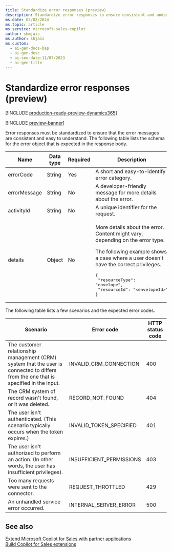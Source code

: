 ```yaml
---
title: Standardize error responses (preview)
description: Standardize error responses to ensure consistent and understandable messages.
ms.date: 02/02/2024
ms.topic: article
ms.service: microsoft-sales-copilot
author: sbmjais
ms.author: shjais
ms.custom:
  - ai-gen-docs-bap
  - ai-gen-desc
  - ai-seo-date:11/07/2023
  - ai-gen-title
---
```


# Standardize error responses (preview)

[!INCLUDE [production-ready-preview-dynamics365](~/../shared-content/shared/preview-includes/production-ready-preview-dynamics365.md)]

[!INCLUDE [preview-banner](~/../shared-content/shared/preview-includes/preview-banner.md)]

Error responses must be standardized to ensure that the error messages are consistent and easy to understand. The following table lists the schema for the error object that is expected in the response body.

| Name | Data type | Required | Description |
|------|-----------|----------|-------------|
| errorCode | String | Yes | A short and easy-to-identify error category. |
| errorMessage | String | No | A developer-friendly message for more details about the error. |
| activityId | String | No | A unique identifier for the request. |
| details | Object | No | <p>More details about the error. Content might vary, depending on the error type.</p><p>The following example shows a case where a user doesn't have the correct privileges.</p><pre>{<br> "resourceType": "envelope",<br> "resourceId": "&lt;envelopeId&gt;"<br>}</pre> |

The following table lists a few scenarios and the expected error codes.

| Scenario | Error code | HTTP status code |
|----------|------------|------------------|
| The customer relationship management (CRM) system that the user is connected to differs from the one that is specified in the input. | INVALID_CRM_CONNECTION | 400 |
| The CRM system of record wasn't found, or it was deleted. | RECORD_NOT_FOUND | 404 |
| The user isn't authenticated. (This scenario typically occurs when the token expires.) | INVALID_TOKEN_SPECIFIED | 401 |
| The user isn't authorized to perform an action. (In other words, the user has insufficient privileges). | INSUFFICIENT_PERMISSIONS | 403 |
| Too many requests were sent to the connector. | REQUEST_THROTTLED | 429 |
| An unhandled service error occurred. | INTERNAL_SERVER_ERROR | 500 |

## See also

[Extend Microsoft Copilot for Sales with partner applications](extend-copilot-for-sales.md)<br>
[Build Copilot for Sales extensions](build-apis.md)
